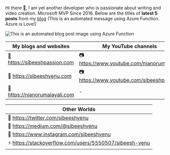 Hi there 👋, I am yet another developer who is passionate about writing and video creation. Microsoft MVP Since 2016. Below are the titles of <b>latest 5 posts</b> from my <a target="_blank" href="https://sibeeshpassion.com/">blog</a> (This is an automated message using Azure Function. Azure is Love!)

![This is an automated blog post image using Azure Function](https://storageaccountsibee99d5.blob.core.windows.net/github/latestpost.png)


| My blogs and websites | My YouTube channels |
| --------------------- | ------------------- |
| 🔗 <a href="https://sibeeshpassion.com/">https://sibeeshpassion.com</a> | 📷 <a href="https://www.youtube.com/njanorumalayali">https://www.youtube.com/njanorumalayali</a> |
| 🔗 <a href="https://sibeeshvenu.com/">https://sibeeshvenu.com</a> | 📷 <a href="https://www.youtube.com/SibeeshPassion">https://www.youtube.com/sibeeshpassion</a> | 
| 🔗 <a href="https://njanorumalayali.com/">https://njanorumalayali.com</a> | - |


| Other Worlds |
| ------------ |
| 🔭 <a href="https://twitter.com/SibeeshVenu">https://twitter.com/sibeeshvenu</a> |
|🌱 <a href="https://medium.com/@sibeeshvenu">https://medium.com/@sibeeshvenu</a> |
| 👯 <a href="https://www.instagram.com/sibeeshvenu/">https://www.instagram.com/sibeeshvenu</a> |
| ⚡ <a href="https://stackoverflow.com/users/5550507/sibeesh-venu">https://stackoverflow.com/users/5550507/sibeesh-venu</a> |
